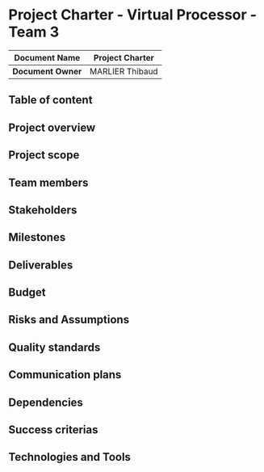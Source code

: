 # Project Charter - Virtual Processor - Team 3 

| **Document Name**  | Project Charter           |
|--------------------|---------------------------|
| **Document Owner** | MARLIER Thibaud             |


## Table of content 


## Project overview 

## Project scope 

## Team members 

## Stakeholders 

## Milestones

## Deliverables

## Budget

## Risks and Assumptions

## Quality standards 

## Communication plans 

## Dependencies

## Success criterias 

## Technologies and Tools